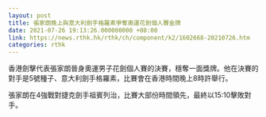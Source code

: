 ```yaml
---
layout: post
title: 張家朗晚上與意大利劍手格羅素爭奪奧運花劍個人賽金牌
date: 2021-07-26 19:13:26.000000000 +08:00
link: https://news.rthk.hk/rthk/ch/component/k2/1602668-20210726.htm
categories: rthk
---
```


香港劍擊代表張家朗晉身奧運男子花劍個人賽的決賽，穩奪一面獎牌。他在決賽的對手是5號種子、意大利劍手格羅素，比賽會在香港時間晚上8時許舉行。

張家朗在4強戰對捷克劍手祖賓列治，比賽大部份時間領先，最終以15:10擊敗對手。
